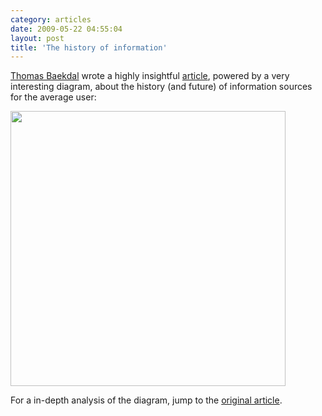 ```yaml
---
category: articles
date: 2009-05-22 04:55:04
layout: post
title: 'The history of information'
---
```


<p><a href="http://www.baekdal.com/">Thomas Baekdal</a> wrote a highly insightful <a href="http://www.baekdal.com/articles/Management/market-of-information/ ">article</a>, powered by a very interesting diagram, about the history (and future) of information sources for the average user:</p>

<a href="https://joaobordalo.com/images/static/blog/marketflow1.jpg"><img width="440" src="https://joaobordalo.com/images/static/blog/marketflow1.jpg"></a>

<p>For a in-depth analysis of the diagram, jump to the <a href="http://www.baekdal.com/articles/Management/market-of-information/ ">original article</a>.</p>

